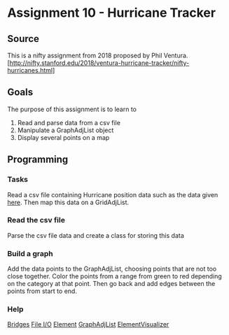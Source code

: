 Assignment 10 - Hurricane Tracker
===========================
Source
------

This is a nifty assignment from 2018 proposed by Phil Ventura.
[http://nifty.stanford.edu/2018/ventura-hurricane-tracker/nifty-hurricanes.html]

Goals
-----
The purpose of this assignment is to learn to
1. Read and parse data from a csv file
2. Manipulate a GraphAdjList object
3. Display several points on a map

Programming
-----------
### Tasks
Read a csv file containing Hurricane position data such as the data given [here](https://www.wunderground.com/hurricane/atlantic/2017/hurricane-irma). Then map this data on a GridAdjList.
### Read the csv file
Parse the csv file data and create a class for storing this data
### Build a graph
Add the data points to the GraphAdjList, choosing points that are not too close together. Color the points from a range from green to red depending on the category at that point. Then go back and add edges between the points from start to end.
### Help
[Bridges](http://bridgesuncc.github.io/doc/cxx-api/current/html/classbridges_1_1_bridges.html)
[File I/O](http://www.cplusplus.com/doc/tutorial/files/)
[Element](http://bridgesuncc.github.io/doc/cxx-api/current/html/classbridges_1_1_element.html)
[GraphAdjList](http://bridgesuncc.github.io/doc/cxx-api/current/html/classbridges_1_1_graph_adj_list.html)
[ElementVisualizer](http://bridgesuncc.github.io/doc/cxx-api/current/html/classbridges_1_1_element_visualizer.html)

